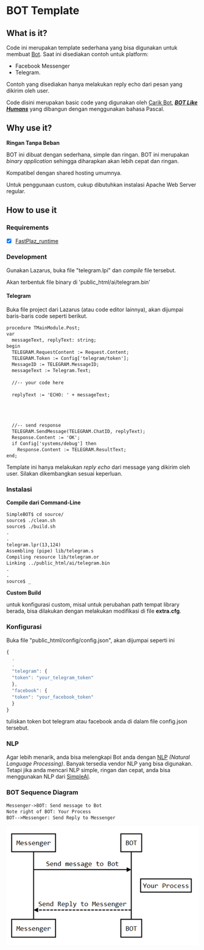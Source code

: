 

# BOT Template

## What is it?

Code ini merupakan template sederhana yang bisa digunakan untuk membuat [Bot](http://www.carik.id "Bot"). Saat ini disediakan contoh untuk platform:
- Facebook Messenger
- Telegram.

Contoh yang disediakan hanya melakukan reply echo dari pesan yang dikirim oleh user.

Code disini merupakan basic code yang digunakan oleh [Carik Bot](http://www.carik.id "Carik Bot"), ***[BOT Like Humans](http://www.carik.id "BOT Like Humans")*** yang dibangun dengan menggunakan bahasa Pascal.

## Why use it?

**Ringan Tanpa Beban**

BOT ini dibuat dengan sederhana, simple dan ringan. BOT ini merupakan  _binary application_ sehingga diharapkan akan lebih cepat dan ringan. 

Kompatibel dengan shared hosting umumnya.

Untuk penggunaan custom, cukup dibutuhkan instalasi Apache Web Server regular.


## How to use it


### Requirements

- [x] [FastPlaz_runtime](http://www.fastplaz.com/)


### Development

Gunakan Lazarus, buka file "telegram.lpi" dan *compile* file tersebut.

Akan terbentuk file binary di 'public_html/ai/telegram.bin'

#### Telegram

Buka file project dari Lazarus (atau code editor lainnya), akan dijumpai baris-baris code seperti berikut.


```delphi
procedure TMainModule.Post;
var
  messageText, replyText: string;
begin
  TELEGRAM.RequestContent := Request.Content;
  TELEGRAM.Token := Config['telegram/token'];
  MessageID := TELEGRAM.MessageID;
  messageText := Telegram.Text;

  //-- your code here

  replyText := 'ECHO: ' + messageText;




  //-- send response
  TELEGRAM.SendMessage(TELEGRAM.ChatID, replyText);
  Response.Content := 'OK';
  if Config['systems/debug'] then
    Response.Content := TELEGRAM.ResultText;
end;    
```

Template ini hanya melakukan *reply echo* dari message yang dikirim oleh user. Silakan dikembangkan sesuai keperluan.

### Instalasi

**Compile dari Command-Line**

```
SimpleBOT$ cd source/
source$ ./clean.sh 
source$ ./build.sh
.
.
telegram.lpr(13,124)
Assembling (pipe) lib/telegram.s
Compiling resource lib/telegram.or
Linking ../public_html/ai/telegram.bin
.
.
source$ _

```

**Custom Build**

untuk konfigurasi custom, misal untuk perubahan path tempat library berada, bisa dilakukan dengan melakukan modifikasi di file **extra.cfg**.



### Konfigurasi

Buka file "public_html/config/config.json",
akan dijumpai seperti ini


```javascript
{
  .
  .
  "telegram": {
  "token": "your_telegram_token"
  },
  "facebook": {
  "token": "your_facebook_token"
  }
}

```
tuliskan token bot telegram atau facebook anda di dalam file config.json tersebut.

### NLP

Agar lebih menarik, anda bisa melengkapi Bot anda dengan [NLP](https://github.com/luridarmawan/SimpleAI/tree/development "NLP") *(Natural Language Processing)*. Banyak tersedia vendor NLP yang bisa digunakan. Tetapi jika anda mencari NLP simple, ringan dan cepat, anda bisa menggunakan NLP dari [SimpleAI](https://github.com/luridarmawan/SimpleAI/tree/development "SimpleAI").

      
### BOT Sequence Diagram
                    
```seq
Messenger->BOT: Send message to Bot 
Note right of BOT: Your Process 
BOT-->Messenger: Send Reply to Messenger 

```
![Sequence Diagram](docs/sequence-diagram.png "Sequence Diagram")

